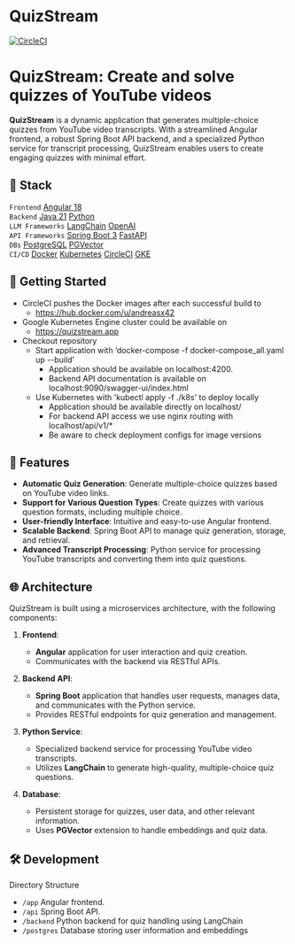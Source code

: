 # QuizStream

[![CircleCI](https://dl.circleci.com/status-badge/img/circleci/6FfqBzs4fBDyTPvBNqnq5x/8HU8omXUEUaEgrpWMj271K/tree/main.svg?style=shield&circle-token=545d0058e25f4566f54a9282ef976f6a8a77b327)](https://app.circleci.com/pipelines/circleci/6FfqBzs4fBDyTPvBNqnq5x/WCAab585ez56Du7MgmTwE1)

# QuizStream: Create and solve quizzes of YouTube videos

**QuizStream** is a dynamic application that generates multiple-choice quizzes from YouTube video transcripts. With a streamlined Angular frontend, a robust Spring Boot API backend, and a specialized Python service for transcript processing, QuizStream enables users to create engaging quizzes with minimal effort.

## 📖 Stack

`Frontend` [Angular 18](https://angular.dev/)\
`Backend` [Java 21](https://openjdk.org/) [Python](https://www.python.org/)\
`LLM Frameworks` [LangChain](https://www.langchain.com/) [OpenAI](https://www.openai.com/) \
`API Frameworks` [Spring Boot 3](https://spring.io/projects/spring-boot) [FastAPI](https://fastapi.tiangolo.com/)\
`DBs` [PostgreSQL](https://www.postgresql.org/) [PGVector](https://github.com/pgvector/pgvector)\
`CI/CD` [Docker](https://www.docker.com/) [Kubernetes](https://kubernetes.io/) [CircleCI](https://circleci.com/) [GKE](https://cloud.google.com/kubernetes-engine)

## 🚀 Getting Started

- CircleCI pushes the Docker images after each successful build to
  - https://hub.docker.com/u/andreasx42
- Google Kubernetes Engine cluster could be available on
  - https://quizstream.app
- Checkout repository
  - Start application with ‘docker-compose -f docker-compose_all.yaml up --build’
    - Application should be available on localhost:4200.
    - Backend API documentation is available on localhost:9090/swagger-ui/index.html
  - Use Kubernetes with 'kubectl apply -f ./k8s' to deploy locally
    - Application should be available directly on localhost/
    - For backend API access we use nginx routing with localhost/api/v1/\*
    - Be aware to check deployment configs for image versions

## 🌟 Features

- **Automatic Quiz Generation**: Generate multiple-choice quizzes based on YouTube video links.
- **Support for Various Question Types**: Create quizzes with various question formats, including multiple choice.
- **User-friendly Interface**: Intuitive and easy-to-use Angular frontend.
- **Scalable Backend**: Spring Boot API to manage quiz generation, storage, and retrieval.
- **Advanced Transcript Processing**: Python service for processing YouTube transcripts and converting them into quiz questions.

## 🌐 Architecture

QuizStream is built using a microservices architecture, with the following components:

1. **Frontend**:

   - **Angular** application for user interaction and quiz creation.
   - Communicates with the backend via RESTful APIs.

2. **Backend API**:

   - **Spring Boot** application that handles user requests, manages data, and communicates with the Python service.
   - Provides RESTful endpoints for quiz generation and management.

3. **Python Service**:

   - Specialized backend service for processing YouTube video transcripts.
   - Utilizes **LangChain** to generate high-quality, multiple-choice quiz questions.

4. **Database**:
   - Persistent storage for quizzes, user data, and other relevant information.
   - Uses **PGVector** extension to handle embeddings and quiz data.

## 🛠️ Development

Directory Structure

- `/app` Angular frontend.
- `/api` Spring Boot API.
- `/backend` Python backend for quiz handling using LangChain
- `/postgres` Database storing user information and embeddings

